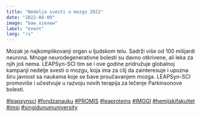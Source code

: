 ```yaml
---
title: "Nedelja svesti o mozgu 2022"
date: "2022-04-09"
image: "baw_xiexww"
label: "event"
lang: "rs"
---
```


Mozak je najkomplikovanji organ u ljudskom telu. Sadrži više od 100 milijardi neurona. Mnoge neurodegenerativne bolesti su davno otkrivene, ali leka za njih još nema. LEAPSyn-SCI tim se i ove godine pridružuje globalnoj kampanji nedelje svesti o mozgu, koja ima za cilj da zainteresuje i upozna širu javnost sa naukama koje se bave proučavanjem mozga. LEAPSyn-SCI promoviše i učestvuje u razvoju novih terapija za lečenje Parkinsonove bolesti.

<a href=''>#leapsynsci</a> <a href=''>#fondzanauku</a> <a href=''>#PROMIS</a> <a href=''>#leaproteins</a> <a href=''>#IMGGI</a> <a href=''>#hemijskifakultet</a> <a href=''>#imsi</a> <a href=''>#singidunumuniversity</a>
